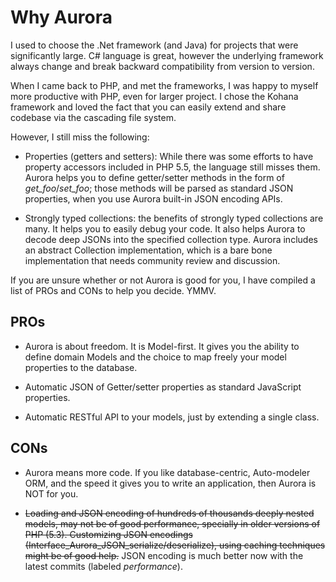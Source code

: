 # Why Aurora

I used to choose the .Net framework (and Java) for projects that were
significantly large. C# language is great, however the underlying framework
always change and break backward compatibility from version to version.

When I came back to PHP, and met the frameworks, I was happy to myself more
productive with PHP, even for larger project. I chose the Kohana framework and
loved the fact that you can easily extend and share codebase via the cascading
file system.

However, I still miss the following:

- Properties (getters and setters): While there was some efforts to have
property accessors included in PHP 5.5, the language still misses them. Aurora
helps you to define getter/setter methods in the form of *get_foo*/*set_foo*;
those methods will be parsed as standard JSON properties, when you use Aurora
built-in JSON encoding APIs.

- Strongly typed collections: the benefits of strongly typed collections are
many. It helps you to easily debug your code. It also helps Aurora to decode
deep JSONs into the specified collection type. Aurora includes an abstract
Collection implementation, which is a bare bone implementation that needs
community review and discussion.

If you are unsure whether or not Aurora is good for you, I have compiled a list
of PROs and CONs to help you decide. YMMV.

## PROs

- Aurora is about freedom. It is Model-first. It gives you the ability to define
domain Models and the choice to map freely your model properties to the database.

- Automatic JSON of Getter/setter properties as standard JavaScript properties.

- Automatic RESTful API to your models, just by extending a single class.

## CONs

- Aurora means more code. If you like database-centric, Auto-modeler ORM, and
the speed it gives you to write an application, then Aurora is NOT for you.

- <s>Loading and JSON encoding of hundreds of thousands deeply nested models,
may not be of good performance, specially in older versions of PHP (5.3).
Customizing JSON encodings (Interface_Aurora_JSON_serialize/deserialize),
using caching techniques might be of good help.</s> JSON encoding is much better
now with the latest commits (labeled *performance*).